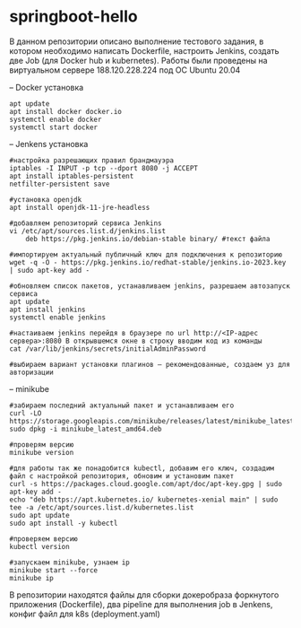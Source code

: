 # springboot-hello

В данном репозитории описано выполнение тестового задания, в котором необходимо написать Dockerfile, настроить Jenkins, создать две Job (для Docker hub и kubernetes).
Работы были проведены на виртуальном сервере 188.120.228.224 под ОС Ubuntu 20.04 

– Docker установка
```
apt update
apt install docker docker.io
systemctl enable docker
systemctl start docker
```
– Jenkens установка
```
#настройка разрешающих правил брандмауэра
iptables -I INPUT -p tcp --dport 8080 -j ACCEPT
apt install iptables-persistent
netfilter-persistent save

#установка openjdk
apt install openjdk-11-jre-headless

#добавляем репозиторий сервиса Jenkins
vi /etc/apt/sources.list.d/jenkins.list
	deb https://pkg.jenkins.io/debian-stable binary/ #текст файла

#импортируем актуальный публичный ключ для подключения к репозиторию
wget -q -O - https://pkg.jenkins.io/redhat-stable/jenkins.io-2023.key | sudo apt-key add -

#обновляем список пакетов, устанавливаем jenkins, разрешаем автозапуск сервиса
apt update
apt install jenkins
systemctl enable jenkins

#настаиваем jenkins перейдя в браузере по url http://<IP-адрес сервера>:8080 В открывшемся окне в строку вводим код из команды
cat /var/lib/jenkins/secrets/initialAdminPassword

#выбираем вариант установки плагинов — рекомендованные, создаем уз для авторизации
```
– minikube
```
#забираем последний актуальный пакет и устанавливаем его
curl -LO https://storage.googleapis.com/minikube/releases/latest/minikube_latest_amd64.deb
sudo dpkg -i minikube_latest_amd64.deb

#проверям версию
minikube version

#для работы так же понадобится kubectl, добавим его ключ, создадим файл с настройкой репозитория, обновим и установим пакет
curl -s https://packages.cloud.google.com/apt/doc/apt-key.gpg | sudo apt-key add -
echo "deb https://apt.kubernetes.io/ kubernetes-xenial main" | sudo tee -a /etc/apt/sources.list.d/kubernetes.list
sudo apt update
sudo apt install -y kubectl

#проверяем версию 
kubectl version

#запускаем minikube, узнаем ip
minikube start --force
minikube ip
```

В репозитории находятся файлы для сборки докеробраза форкнутого приложения (Dockerfile), два pipeline для выполнения job в Jenkens, конфиг файл для k8s (deployment.yaml)




